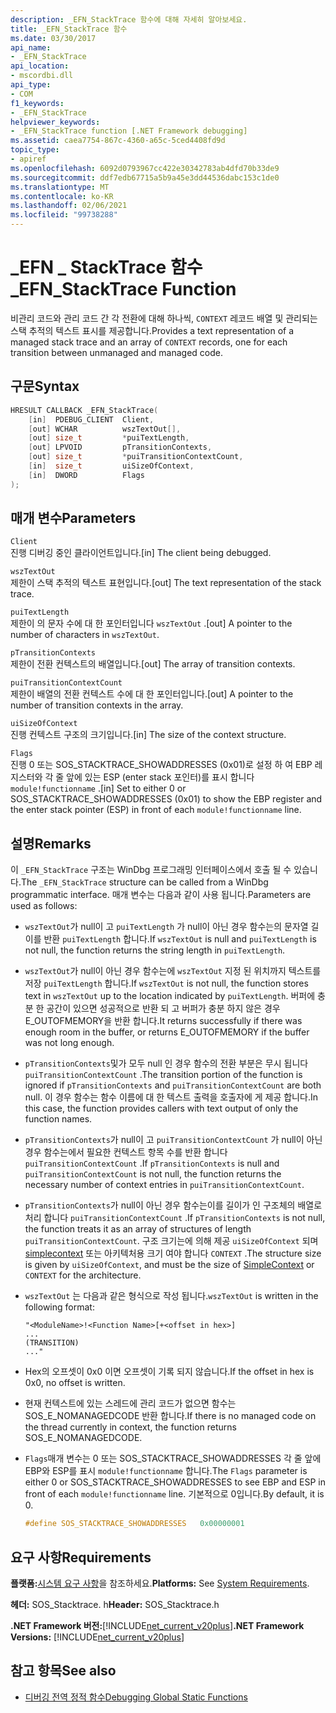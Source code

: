 ```yaml
---
description: _EFN_StackTrace 함수에 대해 자세히 알아보세요.
title: _EFN_StackTrace 함수
ms.date: 03/30/2017
api_name:
- _EFN_StackTrace
api_location:
- mscordbi.dll
api_type:
- COM
f1_keywords:
- _EFN_StackTrace
helpviewer_keywords:
- _EFN_StackTrace function [.NET Framework debugging]
ms.assetid: caea7754-867c-4360-a65c-5ced4408fd9d
topic_type:
- apiref
ms.openlocfilehash: 6092d0793967cc422e30342783ab4dfd70b33de9
ms.sourcegitcommit: ddf7edb67715a5b9a45e3dd44536dabc153c1de0
ms.translationtype: MT
ms.contentlocale: ko-KR
ms.lasthandoff: 02/06/2021
ms.locfileid: "99738288"
---
```

# <a name="_efn_stacktrace-function"></a><span data-ttu-id="af935-103">\_EFN \_ StackTrace 함수</span><span class="sxs-lookup"><span data-stu-id="af935-103">\_EFN\_StackTrace Function</span></span>

<span data-ttu-id="af935-104">비관리 코드와 관리 코드 간 각 전환에 대해 하나씩, `CONTEXT` 레코드 배열 및 관리되는 스택 추적의 텍스트 표시를 제공합니다.</span><span class="sxs-lookup"><span data-stu-id="af935-104">Provides a text representation of a managed stack trace and an array of `CONTEXT` records, one for each transition between unmanaged and managed code.</span></span>  
  
## <a name="syntax"></a><span data-ttu-id="af935-105">구문</span><span class="sxs-lookup"><span data-stu-id="af935-105">Syntax</span></span>  
  
```cpp  
HRESULT CALLBACK _EFN_StackTrace(  
    [in]  PDEBUG_CLIENT  Client,  
    [out] WCHAR          wszTextOut[],  
    [out] size_t         *puiTextLength,  
    [out] LPVOID         pTransitionContexts,  
    [out] size_t         *puiTransitionContextCount,  
    [in]  size_t         uiSizeOfContext,  
    [in]  DWORD          Flags  
);  
```  
  
## <a name="parameters"></a><span data-ttu-id="af935-106">매개 변수</span><span class="sxs-lookup"><span data-stu-id="af935-106">Parameters</span></span>  

 `Client`  
 <span data-ttu-id="af935-107">진행 디버깅 중인 클라이언트입니다.</span><span class="sxs-lookup"><span data-stu-id="af935-107">[in] The client being debugged.</span></span>  
  
 `wszTextOut`  
 <span data-ttu-id="af935-108">제한이 스택 추적의 텍스트 표현입니다.</span><span class="sxs-lookup"><span data-stu-id="af935-108">[out] The text representation of the stack trace.</span></span>  
  
 `puiTextLength`  
 <span data-ttu-id="af935-109">제한이 의 문자 수에 대 한 포인터입니다 `wszTextOut` .</span><span class="sxs-lookup"><span data-stu-id="af935-109">[out] A pointer to the number of characters in `wszTextOut`.</span></span>  
  
 `pTransitionContexts`  
 <span data-ttu-id="af935-110">제한이 전환 컨텍스트의 배열입니다.</span><span class="sxs-lookup"><span data-stu-id="af935-110">[out] The array of transition contexts.</span></span>  
  
 `puiTransitionContextCount`  
 <span data-ttu-id="af935-111">제한이 배열의 전환 컨텍스트 수에 대 한 포인터입니다.</span><span class="sxs-lookup"><span data-stu-id="af935-111">[out] A pointer to the number of transition contexts in the array.</span></span>  
  
 `uiSizeOfContext`  
 <span data-ttu-id="af935-112">진행 컨텍스트 구조의 크기입니다.</span><span class="sxs-lookup"><span data-stu-id="af935-112">[in] The size of the context structure.</span></span>  
  
 `Flags`  
 <span data-ttu-id="af935-113">진행 0 또는 SOS_STACKTRACE_SHOWADDRESSES (0x01)로 설정 하 여 EBP 레지스터와 각 줄 앞에 있는 ESP (enter stack 포인터)를 표시 합니다 `module!functionname` .</span><span class="sxs-lookup"><span data-stu-id="af935-113">[in] Set to either 0 or SOS_STACKTRACE_SHOWADDRESSES (0x01) to show the EBP register and the enter stack pointer (ESP) in front of each `module!functionname` line.</span></span>  
  
## <a name="remarks"></a><span data-ttu-id="af935-114">설명</span><span class="sxs-lookup"><span data-stu-id="af935-114">Remarks</span></span>  

 <span data-ttu-id="af935-115">이 `_EFN_StackTrace` 구조는 WinDbg 프로그래밍 인터페이스에서 호출 될 수 있습니다.</span><span class="sxs-lookup"><span data-stu-id="af935-115">The `_EFN_StackTrace` structure can be called from a WinDbg programmatic interface.</span></span> <span data-ttu-id="af935-116">매개 변수는 다음과 같이 사용 됩니다.</span><span class="sxs-lookup"><span data-stu-id="af935-116">Parameters are used as follows:</span></span>  
  
- <span data-ttu-id="af935-117">`wszTextOut`가 null이 고 `puiTextLength` 가 null이 아닌 경우 함수는의 문자열 길이를 반환 `puiTextLength` 합니다.</span><span class="sxs-lookup"><span data-stu-id="af935-117">If `wszTextOut` is null and `puiTextLength` is not null, the function returns the string length in `puiTextLength`.</span></span>  
  
- <span data-ttu-id="af935-118">`wszTextOut`가 null이 아닌 경우 함수는에 `wszTextOut` 지정 된 위치까지 텍스트를 저장 `puiTextLength` 합니다.</span><span class="sxs-lookup"><span data-stu-id="af935-118">If `wszTextOut` is not null, the function stores text in `wszTextOut` up to the location indicated by `puiTextLength`.</span></span> <span data-ttu-id="af935-119">버퍼에 충분 한 공간이 있으면 성공적으로 반환 되 고 버퍼가 충분 하지 않은 경우 E_OUTOFMEMORY을 반환 합니다.</span><span class="sxs-lookup"><span data-stu-id="af935-119">It returns successfully if there was enough room in the buffer, or returns E_OUTOFMEMORY if the buffer was not long enough.</span></span>  
  
- <span data-ttu-id="af935-120">`pTransitionContexts`및가 모두 null 인 경우 함수의 전환 부분은 무시 됩니다 `puiTransitionContextCount` .</span><span class="sxs-lookup"><span data-stu-id="af935-120">The transition portion of the function is ignored if `pTransitionContexts` and `puiTransitionContextCount` are both null.</span></span> <span data-ttu-id="af935-121">이 경우 함수는 함수 이름에 대 한 텍스트 출력을 호출자에 게 제공 합니다.</span><span class="sxs-lookup"><span data-stu-id="af935-121">In this case, the function provides callers with text output of only the function names.</span></span>  
  
- <span data-ttu-id="af935-122">`pTransitionContexts`가 null이 고 `puiTransitionContextCount` 가 null이 아닌 경우 함수는에서 필요한 컨텍스트 항목 수를 반환 합니다 `puiTransitionContextCount` .</span><span class="sxs-lookup"><span data-stu-id="af935-122">If `pTransitionContexts` is null and `puiTransitionContextCount` is not null, the function returns the necessary number of context entries in `puiTransitionContextCount`.</span></span>  
  
- <span data-ttu-id="af935-123">`pTransitionContexts`가 null이 아닌 경우 함수는이를 길이가 인 구조체의 배열로 처리 합니다 `puiTransitionContextCount` .</span><span class="sxs-lookup"><span data-stu-id="af935-123">If `pTransitionContexts` is not null, the function treats it as an array of structures of length `puiTransitionContextCount`.</span></span> <span data-ttu-id="af935-124">구조 크기는에 의해 제공 `uiSizeOfContext` 되며 [simplecontext](stacktrace-simplecontext-structure.md) 또는 아키텍처용 크기 여야 합니다 `CONTEXT` .</span><span class="sxs-lookup"><span data-stu-id="af935-124">The structure size is given by `uiSizeOfContext`, and must be the size of [SimpleContext](stacktrace-simplecontext-structure.md) or `CONTEXT` for the architecture.</span></span>  
  
- <span data-ttu-id="af935-125">`wszTextOut` 는 다음과 같은 형식으로 작성 됩니다.</span><span class="sxs-lookup"><span data-stu-id="af935-125">`wszTextOut` is written in the following format:</span></span>  
  
    ```output  
    "<ModuleName>!<Function Name>[+<offset in hex>]  
    ...  
    (TRANSITION)  
    ..."  
    ```  
  
- <span data-ttu-id="af935-126">Hex의 오프셋이 0x0 이면 오프셋이 기록 되지 않습니다.</span><span class="sxs-lookup"><span data-stu-id="af935-126">If the offset in hex is 0x0, no offset is written.</span></span>  
  
- <span data-ttu-id="af935-127">현재 컨텍스트에 있는 스레드에 관리 코드가 없으면 함수는 SOS_E_NOMANAGEDCODE 반환 합니다.</span><span class="sxs-lookup"><span data-stu-id="af935-127">If there is no managed code on the thread currently in context, the function returns SOS_E_NOMANAGEDCODE.</span></span>  
  
- <span data-ttu-id="af935-128">`Flags`매개 변수는 0 또는 SOS_STACKTRACE_SHOWADDRESSES 각 줄 앞에 EBP와 ESP를 표시 `module!functionname` 합니다.</span><span class="sxs-lookup"><span data-stu-id="af935-128">The `Flags` parameter is either 0 or SOS_STACKTRACE_SHOWADDRESSES to see EBP and ESP in front of each `module!functionname` line.</span></span> <span data-ttu-id="af935-129">기본적으로 0입니다.</span><span class="sxs-lookup"><span data-stu-id="af935-129">By default, it is 0.</span></span>  
  
    ```cpp  
    #define SOS_STACKTRACE_SHOWADDRESSES   0x00000001  
    ```  
  
## <a name="requirements"></a><span data-ttu-id="af935-130">요구 사항</span><span class="sxs-lookup"><span data-stu-id="af935-130">Requirements</span></span>  

 <span data-ttu-id="af935-131">**플랫폼:**[시스템 요구 사항](../../get-started/system-requirements.md)을 참조하세요.</span><span class="sxs-lookup"><span data-stu-id="af935-131">**Platforms:** See [System Requirements](../../get-started/system-requirements.md).</span></span>  
  
 <span data-ttu-id="af935-132">**헤더:** SOS_Stacktrace. h</span><span class="sxs-lookup"><span data-stu-id="af935-132">**Header:** SOS_Stacktrace.h</span></span>  
  
 <span data-ttu-id="af935-133">**.NET Framework 버전:**[!INCLUDE[net_current_v20plus](../../../../includes/net-current-v20plus-md.md)]</span><span class="sxs-lookup"><span data-stu-id="af935-133">**.NET Framework Versions:** [!INCLUDE[net_current_v20plus](../../../../includes/net-current-v20plus-md.md)]</span></span>  
  
## <a name="see-also"></a><span data-ttu-id="af935-134">참고 항목</span><span class="sxs-lookup"><span data-stu-id="af935-134">See also</span></span>

- [<span data-ttu-id="af935-135">디버깅 전역 정적 함수</span><span class="sxs-lookup"><span data-stu-id="af935-135">Debugging Global Static Functions</span></span>](debugging-global-static-functions.md)
